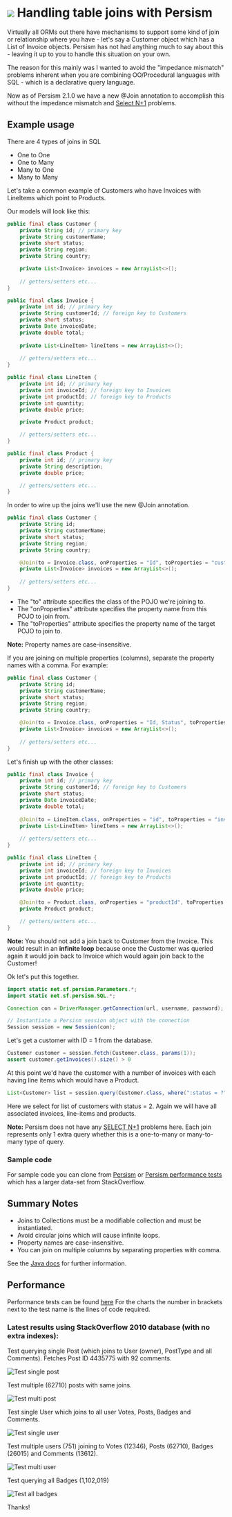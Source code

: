 # ![](img/logo2.png)  Handling table joins with Persism

Virtually all ORMs out there have mechanisms to support some kind of join or relationship 
where you have - let's say a Customer object which has a List of Invoice objects. 
Persism has not had anything much to say about this - leaving it up to you to handle this 
situation on your own.

The reason for this mainly was I wanted to avoid the "impedance mismatch" problems inherent 
when you are combining OO/Procedural languages with SQL - which is a declarative query 
language.

Now as of Persism 2.1.0 we have a new @Join annotation to accomplish this without the
impedance mismatch and [Select N+1](n+1.md) problems.

## Example usage

There are 4 types of joins in SQL
* One to One
* One to Many
* Many to One
* Many to Many

Let's take a common example of Customers who have Invoices with LineItems which point to Products.

Our models will look like this:

```java
public final class Customer {
    private String id; // primary key
    private String customerName;
    private short status;
    private String region;
    private String country;

    private List<Invoice> invoices = new ArrayList<>();
    
    // getters/setters etc...
}

public final class Invoice {
    private int id; // primary key
    private String customerId; // foreign key to Customers
    private short status;
    private Date invoiceDate;
    private double total;
    
    private List<LineItem> lineItems = new ArrayList<>();
    
    // getters/setters etc...   
} 

public final class LineItem {
    private int id; // primary key
    private int invoiceId; // foreign key to Invoices
    private int productId; // foreign key to Products
    private int quantity;
    private double price;     

    private Product product;

    // getters/setters etc...
} 

public final class Product {
    private int id; // primary key
    private String description;
    private double price;

    // getters/setters etc...
} 
```

In order to wire up the joins we'll use the new @Join annotation.

```java
public final class Customer {
    private String id; 
    private String customerName;
    private short status;
    private String region;
    private String country;

    @Join(to = Invoice.class, onProperties = "Id", toProperties = "customerId")
    private List<Invoice> invoices = new ArrayList<>();
    
    // getters/setters etc...
}
```

* The "to" attribute specifies the class of the POJO we're joining to. 
* The "onProperties" attribute specifies the property name from this POJO to join from. 
* The "toProperties" attribute specifies the property name of the target POJO to join to.    

**Note:** Property names are case-insensitive.

If you are joining on multiple properties (columns), separate the property names with a comma.
For example:

```java
public final class Customer {
    private String id; 
    private String customerName;
    private short status;
    private String region;
    private String country;

    @Join(to = Invoice.class, onProperties = "Id, Status", toProperties = "customerId, status")
    private List<Invoice> invoices = new ArrayList<>();
    
    // getters/setters etc...
}
```

Let's finish up with the other classes:


```java
public final class Invoice {
    private int id; // primary key
    private String customerId; // foreign key to Customers
    private short status;
    private Date invoiceDate;
    private double total;
    
    @Join(to = LineItem.class, onProperties = "id", toProperties = "invoiceId")
    private List<LineItem> lineItems = new ArrayList<>();
    
    // getters/setters etc...   
} 

public final class LineItem {
    private int id; // primary key
    private int invoiceId; // foreign key to Invoices
    private int productId; // foreign key to Products
    private int quantity;
    private double price;     

    @Join(to = Product.class, onProperties = "productId", toProperties = "id")
    private Product product;

    // getters/setters etc...
} 
```
**Note:** You should not add a join back to Customer from the Invoice. This would result 
in an **infinite loop** because once the Customer was queried again it would join back 
to Invoice which would again join back to the Customer!

Ok let's put this together.

```java
import static net.sf.persism.Parameters.*;
import static net.sf.persism.SQL.*;

Connection con = DriverManager.getConnection(url, username, password);

// Instantiate a Persism session object with the connection
Session session = new Session(con);
```

Let's get a customer with ID = 1 from the database.

```java
Customer customer = session.fetch(Customer.class, params(1));
assert customer.getInvoices().size() > 0
```

At this point we'd have the customer with a number of invoices with each having line items 
which would have a Product.

```java
List<Customer> list = session.query(Customer.class, where(":status = ?"), params(2));
```

Here we select for list of customers with status = 2. Again we will have all associated 
invoices, line-items and products.

**Note:** Persism does not have any [SELECT N+1](n+1.md) problems here. Each join represents 
only 1 extra query whether this is a one-to-many or many-to-many type of query.

### Sample code

For sample code you can clone from [Persism](https://github.com/sproket/Persism) or
[Persism performance tests](https://github.com/sproket/PersismPerformance) 
which has a larger data-set from StackOverflow.

## Summary Notes

* Joins to Collections must be a modifiable collection and must be instantiated.
* Avoid circular joins which will cause infinite loops.
* Property names are case-insensitive.
* You can join on multiple columns by separating properties with comma.

See the [Java docs](https://sproket.github.io/Persism/javadoc/persism2/sproket.github.io.persism/module-summary.html)
for further information.

## Performance

Performance tests can be found [here](https://github.com/sproket/PersismPerformance)
For the charts the number in brackets next to the test name is the lines of code required.

### Latest results using StackOverflow 2010 database (with no extra indexes):

Test querying single Post (which joins to User (owner), PostType and all Comments).
Fetches Post ID 4435775 with 92 comments.

![Test single post](img/testSinglePost.png)

Test multiple (62710) posts with same joins.

![Test multi post](img/testMultiplePosts.png)

Test single User which joins to all user Votes, Posts, Badges and Comments.

![Test single user](img/testSingleUser.png)

Test multiple users (751) joining to Votes (12346), Posts (62710), Badges (26015) and Comments (13612).

![Test multi user](img/testMultipleUsers.png)

Test querying all Badges (1,102,019)

![Test all badges](img/testQueryAllBadges.png)



Thanks!
